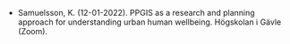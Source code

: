 - Samuelsson, K. (12-01-2022). PPGIS as a research and planning approach for understanding urban human wellbeing. Högskolan i Gävle (Zoom).